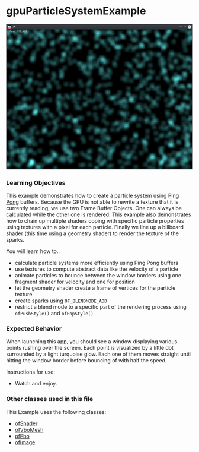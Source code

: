# gpuParticleSystemExample

![Screenshot of gpuParticleSystemExample](gpuParticleSystemExample.png)

### Learning Objectives

This example demonstrates how to create a particle system using [Ping Pong](http://www.seas.upenn.edu/~cis565/fbo.htm#feedback) buffers. Because the GPU is not able to rewrite a texture that it is currently reading, we use two Frame Buffer Objects. One can always be calculated while the other one is rendered. This example also demonstrates how to chain up multiple shaders coping with specific particle properties using textures with a pixel for each particle. Finally we line up a billboard shader (this time using a geometry shader) to render the texture of the sparks.

You will learn how to..
* calculate particle systems more efficiently using Ping Pong buffers
* use textures to compute abstract data like the velocity of a particle
* animate particles to bounce between the window borders using one fragment shader for velocity and one for position
* let the geometry shader create a frame of vertices for the particle texture
* create sparks using `OF_BLENDMODE_ADD`
* restrict a blend mode to a specific part of the rendering process using `ofPushStyle()` and `ofPopStyle()`


### Expected Behavior

When launching this app, you should see a window displaying various points rushing over the screen. Each point is visualized by a little dot surrounded by a light turquoise glow. Each one of them moves straight until hitting the window border before bouncing of with half the speed.

Instructions for use:

* Watch and enjoy.

### Other classes used in this file

This Example uses the following classes:

* [ofShader](http://openframeworks.cc/documentation/gl/ofShader/)
* [ofVboMesh](http://openframeworks.cc/documentation/gl/ofVboMesh/)
* [ofFbo](http://openframeworks.cc/documentation/gl/ofFbo/)
* [ofImage](http://openframeworks.cc/documentation/graphics/ofImage/)

